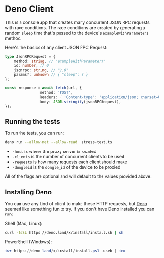 # Deno Client

This is a console app that creates many concurrent JSON RPC requests with race conditions. The race conditions are created by generating a random `sleep` time that's passed to the device's `exampleWithParameters` method.

Here's the basics of any client JSON RPC Request:

```ts
type JsonRPCRequest = {
    method: string, // "exampleWithParameters"
    id: number, // 0
    jsonrpc: string, // "2.0"
    params?: unknown // { "sleep": 2 }
};

const response = await fetch(url, {
                method: 'POST',
                headers: { 'Content-type': 'application/json; charset=UTF-8' },
                body: JSON.stringify(jsonRPCRequest),
});

```

## Running the tests

To run the tests, you can run:

```sh
deno run --allow-net --allow-read  stress-test.ts
```

- `-host` is where the proxy server is located
- `-clients` is the number of concurrent clients to be used
- `-requests` is how many requests each client should make
- `-dongleid` is the `dongle_id` of the device to be proxied

All of the flags are optional and will default to the values provided above.


## Installing Deno

You can use any kind of client to make these HTTP requests, but [Deno](https://deno.land) seemed like something fun to try. If you don't have Deno installed you can run:

Shell (Mac, Linux):

```sh
curl -fsSL https://deno.land/x/install/install.sh | sh
```

PowerShell (Windows):

```powershell
iwr https://deno.land/x/install/install.ps1 -useb | iex
```
